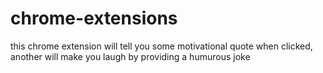 # chrome-extensions
this chrome extension will tell you some motivational quote when clicked, another will make you laugh by providing a humurous joke
